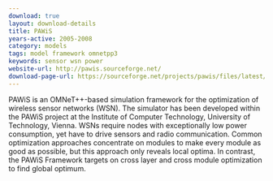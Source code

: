 ```yaml
---
download: true
layout: download-details
title: PAWiS
years-active: 2005-2008
category: models
tags: model framework omnetpp3
keywords: sensor wsn power
website-url: http://pawis.sourceforge.net/
download-page-url: https://sourceforge.net/projects/pawis/files/latest/download
---
```


PAWiS is an OMNeT++-based simulation framework for the optimization of wireless
sensor networks (WSN). The simulator has been developed within the PAWiS project
at the Institute of Computer Technology, University of Technology, Vienna. WSNs
require nodes with exceptionally low power consumption, yet have to drive
sensors and radio communication. Common optimization approaches concentrate on
modules to make every module as good as possible, but this approach only reveals
local optima. In contrast, the PAWiS Framework targets on cross layer and cross
module optimization to find global optimum.
